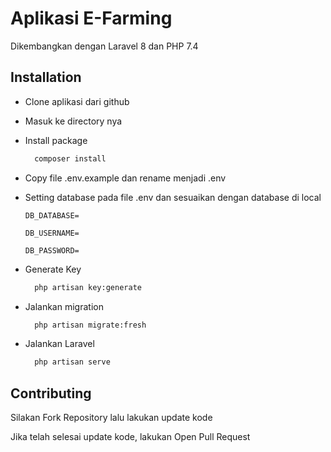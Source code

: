 # Aplikasi E-Farming

Dikembangkan dengan Laravel 8 dan PHP 7.4

## Installation

-   Clone aplikasi dari github

-   Masuk ke directory nya

-   Install package

    ```bash
      composer install
    ```

-   Copy file .env.example dan rename menjadi .env

-   Setting database pada file .env dan sesuaikan dengan database di local

    `DB_DATABASE=`

    `DB_USERNAME=`

    `DB_PASSWORD=`

-   Generate Key

    ```bash
      php artisan key:generate
    ```

-   Jalankan migration

    ```bash
      php artisan migrate:fresh
    ```

-   Jalankan Laravel

    ```bash
      php artisan serve
    ```

## Contributing

Silakan Fork Repository lalu lakukan update kode

Jika telah selesai update kode, lakukan Open Pull Request
